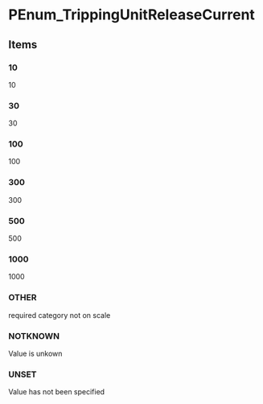 # PEnum_TrippingUnitReleaseCurrent

## Items

### 10
10

### 30
30

### 100
100

### 300
300

### 500
500

### 1000
1000

### OTHER
required category not on scale

### NOTKNOWN
Value is unkown

### UNSET
Value has not been specified
